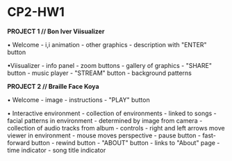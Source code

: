 # CP2-HW1

**PROJECT 1 // Bon Iver Viisualizer**

• Welcome
     - i,i animation
     - other graphics
     - description with "ENTER" button

•Viisualizer
     - info panel
     - zoom buttons
     - gallery of graphics
     - "SHARE" button
     - music player
     - "STREAM" button
     - background patterns



**PROJECT 2 // Braille Face Koya**

• Welcome
     - image
     - instructions
     - "PLAY" button

• Interactive environment
     - collection of environments
          - linked to songs
     - facial patterns in environment
          - determined by image from camera
     - collection of audio tracks from album
     - controls
          - right and left arrows move viewer in environment
          - mouse moves perspective
     - pause button
     - fast-forward button
     - rewind button
     - "ABOUT" button
          - links to "About" page
     - time indicator
     - song title indicator
